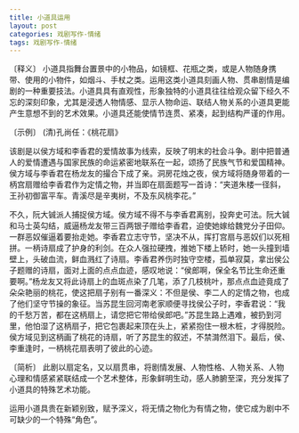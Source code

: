 ```yaml
---
title: 小道具运用
layout: post
categories: 戏剧写作-情绪
tags: 戏剧写作-情绪
---
```


〔释义〕 小道具指舞台置景中的小物品，如镜框、花瓶之类，或是人物随身携带、使用的小物件，如烟斗、手杖之类。运用这类小道具刻画人物、贯串剧情是编剧的一种重要技法。小道具具有直观性，形象独特的小道具往往给观众留下经久不忘的深刻印象，尤其是浸透人物情感、显示人物命运、联结人物关系的小道具更能产生意想不到的艺术效果。小道具还能使情节连贯、紧凑，起到结构严谨的作用。

〔示例〕 (清)孔尚任：《桃花扇》

该剧是以侯方域和李香君的爱情故事为线索，反映了明末的社会斗争。剧中把普通人的爱情遭遇与国家民族的命运紧密地联系在一起，颂扬了民族气节和爱国精神。侯方域与李香君在杨龙友的撮合下成了亲。洞房花烛之夜，侯方域将随身带着的一柄宫扇赠给李香君作为定情之物，并当即在扇面题写一首诗：“夹道朱楼一径斜，王孙初御富平车。青溪尽是辛夷树，不及东风桃李花。”

不久，阮大铖派人捕捉侯方域。侯方域不得不与李香君离别，投奔史可法。阮大铖和马士英勾结，威逼杨龙友带三百两银子赠给李香君，迫使她嫁给魏党分子田仰。一群恶奴催逼着要抬走她。李香君立志守节，坚决不从，挥打宫扇与恶奴们以死相拼。一柄诗扇成了护身的利剑。在众人强拉硬拽，推她下楼上轿时，她一头撞到墙壁上，头破血流，鲜血溅红了诗扇。李香君养伤时独守空楼，孤单寂莫，拿出侯公子题赠的诗扇，面对上面的点点血迹，感叹地说：“侯郎啊，保全名节比生命还重要啊。”杨龙友又将此诗扇上的血斑点染了几笔，添了几枝桃叶，那点点血迹竟成了朵朵艳丽的桃花，使这把扇子别有一番深义：不但是侯、李二人的定情之物，也成了他们坚守节操的象征。当苏昆生回河南老家顺便寻找侯公子时，李香君说：“我的千愁万苦，都在这柄扇上，请您把它带给侯郎吧。”苏昆生路上遇难，被扔到河里，他怕湿了这柄扇子，把它包裹起来顶在头上，紧紧抱住一根木桩，才得脱险。侯方域见到这柄画了桃花的诗扇，听了苏昆生的叙述，不禁潸然泪下。最后，侯、李重逢时，一柄桃花扇表明了彼此的心迹。

〔简析〕 此剧以扇定名，又以扇贯串，将剧情发展、人物性格、人物关系、人物心理和情感紧紧联结成一个艺术整体，形象鲜明生动，感人肺腑至深，充分发挥了小道具的特殊艺术功能。

运用小道具贵在新颖别致，赋予深义，将无情之物化为有情之物，使它成为剧中不可缺少的一个特殊“角色”。 